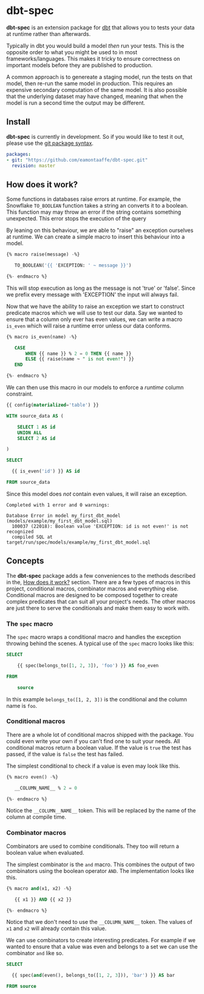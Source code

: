 # dbt-spec

**dbt-spec** is an extension package for
[dbt](https://github.com/fishtown-analytics/dbt) that allows you to
tests your data at runtime rather than afterwards.

Typically in dbt you would build a model _then_ run your tests. This
is the opposite order to what you might be used to in most
frameworks/languages. This makes it tricky to ensure correctness on
important models before they are published to production.

A common approach is to genereate a staging model, run the tests on
that model, then re-run the same model in production. This requires an
expensive secondary computation of the same model. It is also possible
that the underlying dataset may have changed, meaning that when the
model is run a second time the output may be different.

## Install

**dbt-spec** is currently in development. So if you would like to test
it out, please use the [git package
syntax](https://docs.getdbt.com/docs/building-a-dbt-project/package-management#git-packages).

```yaml
packages:
- git: "https://github.com/eamontaaffe/dbt-spec.git"
  revision: master
```

## How does it work?

Some functions in databases raise errors at runtime. For example, the
Snowflake `TO_BOOLEAN` function takes a string an converts it to a
boolean. This function may may throw an error if the string contains
something unexpected. This error stops the execution of the query

By leaning on this behaviour, we are able to "raise" an exception
ourselves at runtime. We can create a simple macro to insert this
behaviour into a model.

```sql
{% macro raise(message) -%}

   TO_BOOLEAN('{{ 'EXCEPTION: ' ~ message }}')

{%- endmacro %}
```

This will stop execution as long as the message is not 'true' or
'false'. Since we prefix every message with 'EXCEPTION' the input will
always fail.

Now that we have the ability to raise an exception we start to
construct predicate macros which we will use to test our data. Say we
wanted to ensure that a column only ever has even values, we can write
a macro `is_even` which will raise a runtime error unless our data
conforms.

```sql
{% macro is_even(name) -%}

   CASE
       WHEN {{ name }} % 2 = 0 THEN {{ name }}
       ELSE {{ raise(name ~ " is not even!") }}
   END

{%- endmacro %}
```

We can then use this macro in our models to enforce a _runtime_ column
constraint.

```sql
{{ config(materialized='table') }}

WITH source_data AS (

    SELECT 1 AS id
    UNION ALL
    SELECT 2 AS id

)

SELECT

  {{ is_even('id') }} AS id

FROM source_data
```

Since this model does _not_ contain even values, it will raise an
exception.

```
Completed with 1 error and 0 warnings:

Database Error in model my_first_dbt_model (models/example/my_first_dbt_model.sql)
  100037 (22018): Boolean value 'EXCEPTION: id is not even!' is not recognized
  compiled SQL at target/run/spec/models/example/my_first_dbt_model.sql
```

## Concepts

The **dbt-spec** package adds a few conveniences to the methods
described in the, [How does it work?](#how-does-it-work)
section. There are a few types of macros in this project, conditional
macros, combinator macros and everything else. Conditional macros are
designed to be composed together to create complex predicates that can
suit all your project's needs. The other macros are just there to
serve the conditionals and make them easy to work with.

### The `spec` macro

The `spec` macro wraps a conditional macro and handles the exception
throwing behind the scenes. A typical use of the `spec` macro looks
like this:

```sql
SELECT

    {{ spec(belongs_to([1, 2, 3]), 'foo') }} AS foo_even

FROM

    source
```

In this example `belongs_to([1, 2, 3])` is the conditional and the
column name is `foo`.

### Conditional macros

There are a whole lot of conditional macros shipped with the
package. You could even write your own if you can't find one to suit
your needs. All conditional macros return a boolean value. If the
value is `true` the test has passed, if the value is `false` the test
has failed.

The simplest conditional to check if a value is even may look like
this.

```sql
{% macro even() -%}

   __COLUMN_NAME__ % 2 = 0

{%- endmacro %}
```

Notice the `__COLUMN__NAME__` token. This will be replaced by the
name of the column at compile time.

### Combinator macros

Combinators are used to combine conditionals. They too will return a
boolean value when evaluated.

The simplest combinator is the `and` macro. This combines the output
of two combinators using the boolean operator `AND`. The
implementation looks like this.

```sql
{% macro and(x1, x2) -%}

   {{ x1 }} AND {{ x2 }}

{%- endmacro %}
```

Notice that we don't need to use the `__COLUMN_NAME__` token. The
values of `x1` and `x2` will already contain this value.

We can use combinators to create interesting predicates. For example
if we wanted to ensure that a value was even and belongs to a set we
can use the combinator `and` like so.

```sql
SELECT

  {{ spec(and(even(), belongs_to([1, 2, 3])), 'bar') }} AS bar

FROM source
```
